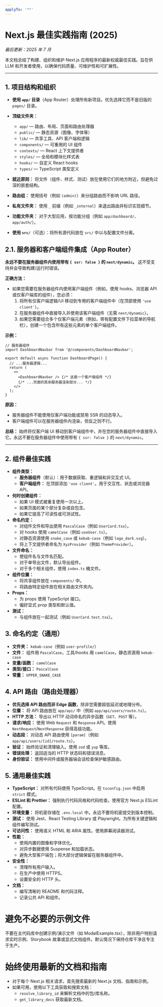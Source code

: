 ```yaml
---
applyTo: '**'
---
```


# Next.js 最佳实践指南 (2025)

_最后更新：2025 年 7 月_

本文档总结了构建、组织和维护 Next.js 应用程序的最新权威最佳实践。旨在供 LLM 和开发者使用，以确保代码质量、可维护性和可扩展性。

---

## 1. 项目结构和组织

- **使用 `app/` 目录**（App Router）处理所有新项目。优先选择它而不是旧版的 `pages/` 目录。
- **顶级文件夹：**
  - `app/` — 路由、布局、页面和路由处理器
  - `public/` — 静态资源（图像、字体等）
  - `lib/` — 共享工具、API 客户端和逻辑
  - `components/` — 可重用的 UI 组件
  - `contexts/` — React 上下文提供者
  - `styles/` — 全局和模块化样式表
  - `hooks/` — 自定义 React hooks
  - `types/` — TypeScript 类型定义
- **就近原则：** 将文件（组件、样式、测试）放在使用它们的地方附近，但避免过深的嵌套结构。
- **路由组：** 使用括号（例如 `(admin)`）来分组路由而不影响 URL 路径。
- **私有文件夹：** 使用 `_` 前缀（例如 `_internal`）来退出路由并标识实现细节。

- **功能文件夹：** 对于大型应用，按功能分组（例如 `app/dashboard/`、`app/auth/`）。
- **使用 `src/`**（可选）：将所有源代码放在 `src/` 中以与配置文件分离。

## 2.1. 服务器和客户端组件集成（App Router）

**永远不要在服务器组件内使用带有 `{ ssr: false }` 的 `next/dynamic`。** 这不受支持并会导致构建/运行时错误。

**正确方法：**
- 如果您需要在服务器组件内使用客户端组件（例如，使用 hooks、浏览器 API 或仅客户端库的组件），您必须：
  1. 将所有仅客户端逻辑/UI 移动到专用的客户端组件中（在顶部使用 `'use client'`）。
  2. 在服务器组件中直接导入并使用该客户端组件（无需 `next/dynamic`）。
  3. 如果您需要组合多个仅客户端元素（例如，带有配置文件下拉菜单的导航栏），创建一个包含所有这些元素的单个客户端组件。

**示例：**

```tsx
// 服务器组件
import DashboardNavbar from '@/components/DashboardNavbar';

export default async function DashboardPage() {
  // ...服务器逻辑...
  return (
    <>
      <DashboardNavbar /> {/* 这是一个客户端组件 */}
      {/* ...页面的其余服务器渲染部分... */}
    </>
  );
}
```

**原因：**
- 服务器组件不能使用仅客户端功能或禁用 SSR 的动态导入。
- 客户端组件可以在服务器组件内渲染，但反之则不行。

**总结：**
始终将仅客户端 UI 移动到客户端组件中，并在您的服务器组件中直接导入它。永远不要在服务器组件中使用带有 `{ ssr: false }` 的 `next/dynamic`。

---

## 2. 组件最佳实践

- **组件类型：**
  - **服务器组件**（默认）：用于数据获取、重逻辑和非交互式 UI。
  - **客户端组件：** 在顶部添加 `'use client'`。用于交互性、状态或浏览器 API。
- **何时创建组件：**
  - 如果 UI 模式被重复使用一次以上。
  - 如果页面的某个部分复杂或自包含。
  - 如果它提高了可读性或可测试性。
- **命名约定：**
  - 对组件文件和导出使用 `PascalCase`（例如 `UserCard.tsx`）。
  - 对 hooks 使用 `camelCase`（例如 `useUser.ts`）。
  - 对静态资源使用 `snake_case` 或 `kebab-case`（例如 `logo_dark.svg`）。
  - 将上下文提供者命名为 `XyzProvider`（例如 `ThemeProvider`）。
- **文件命名：**
  - 使组件名与文件名匹配。
  - 对于单导出文件，默认导出组件。
  - 对于多个相关组件，使用 `index.ts` 桶文件。
- **组件位置：**
  - 将共享组件放在 `components/` 中。
  - 将路由特定组件放在相关路由文件夹内。
- **Props：**
  - 为 props 使用 TypeScript 接口。
  - 偏好显式 prop 类型和默认值。
- **测试：**
  - 与组件放在一起测试（例如 `UserCard.test.tsx`）。

## 3. 命名约定（通用）

- **文件夹：** `kebab-case`（例如 `user-profile/`）
- **文件：** 组件用 `PascalCase`，工具/hooks 用 `camelCase`，静态资源用 `kebab-case`
- **变量/函数：** `camelCase`
- **类型/接口：** `PascalCase`
- **常量：** `UPPER_SNAKE_CASE`

## 4. API 路由（路由处理器）

- **优先选择 API 路由而非 Edge 函数**，除非您需要超低延迟或地理分布。
- **位置：** 将 API 路由放在 `app/api/` 中（例如 `app/api/users/route.ts`）。
- **HTTP 方法：** 导出以 HTTP 动词命名的异步函数（`GET`、`POST` 等）。
- **请求/响应：** 使用 Web `Request` 和 `Response` API。使用 `NextRequest`/`NextResponse` 获得高级功能。
- **动态段：** 对动态 API 路由使用 `[param]`（例如 `app/api/users/[id]/route.ts`）。
- **验证：** 始终验证和清理输入。使用 `zod` 或 `yup` 等库。
- **错误处理：** 返回适当的 HTTP 状态码和错误消息。
- **身份验证：** 使用中间件或服务器端会话检查保护敏感路由。

## 5. 通用最佳实践

- **TypeScript：** 对所有代码使用 TypeScript。在 `tsconfig.json` 中启用 `strict` 模式。
- **ESLint 和 Prettier：** 强制执行代码风格和代码检查。使用官方 Next.js ESLint 配置。
- **环境变量：** 将机密存储在 `.env.local` 中。永远不要将机密提交到版本控制。
- **测试：** 使用 Jest、React Testing Library 或 Playwright。为所有关键逻辑和组件编写测试。
- **可访问性：** 使用语义 HTML 和 ARIA 属性。使用屏幕阅读器测试。
- **性能：**
  - 使用内置的图像和字体优化。
  - 对异步数据使用 Suspense 和加载状态。
  - 避免大型客户端包；将大部分逻辑保留在服务器组件中。
- **安全性：**
  - 清理所有用户输入。
  - 在生产中使用 HTTPS。
  - 设置安全的 HTTP 头。
- **文档：**
  - 编写清晰的 README 和代码注释。
  - 记录公共 API 和组件。

# 避免不必要的示例文件

不要在主代码库中创建示例/演示文件（如 ModalExample.tsx），除非用户特别请求实时示例、Storybook 故事或显式文档组件。默认情况下保持仓库干净且专注于生产。

# 始终使用最新的文档和指南
- 对于每个 Next.js 相关请求，首先搜索最新的 Next.js 文档、指南和示例。
- 如果可用，使用以下工具获取和搜索文档：
  - `resolve_library_id` 来解析文档中的包/库名称。
  - `get_library_docs` 获取最新文档。